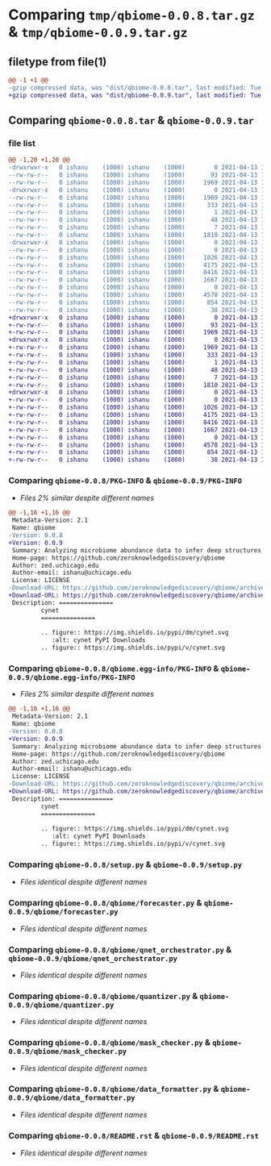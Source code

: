 # Comparing `tmp/qbiome-0.0.8.tar.gz` & `tmp/qbiome-0.0.9.tar.gz`

## filetype from file(1)

```diff
@@ -1 +1 @@
-gzip compressed data, was "dist/qbiome-0.0.8.tar", last modified: Tue Apr 13 17:30:24 2021, max compression
+gzip compressed data, was "dist/qbiome-0.0.9.tar", last modified: Tue Apr 13 17:34:45 2021, max compression
```

## Comparing `qbiome-0.0.8.tar` & `qbiome-0.0.9.tar`

### file list

```diff
@@ -1,20 +1,20 @@
-drwxrwxr-x   0 ishanu    (1000) ishanu    (1000)        0 2021-04-13 17:30:24.000000 qbiome-0.0.8/
--rw-rw-r--   0 ishanu    (1000) ishanu    (1000)       93 2021-04-13 16:30:51.000000 qbiome-0.0.8/MANIFEST.in
--rw-rw-r--   0 ishanu    (1000) ishanu    (1000)     1969 2021-04-13 17:30:24.000000 qbiome-0.0.8/PKG-INFO
-drwxrwxr-x   0 ishanu    (1000) ishanu    (1000)        0 2021-04-13 17:30:24.000000 qbiome-0.0.8/qbiome.egg-info/
--rw-rw-r--   0 ishanu    (1000) ishanu    (1000)     1969 2021-04-13 17:30:23.000000 qbiome-0.0.8/qbiome.egg-info/PKG-INFO
--rw-rw-r--   0 ishanu    (1000) ishanu    (1000)      333 2021-04-13 17:30:23.000000 qbiome-0.0.8/qbiome.egg-info/SOURCES.txt
--rw-rw-r--   0 ishanu    (1000) ishanu    (1000)        1 2021-04-13 17:30:23.000000 qbiome-0.0.8/qbiome.egg-info/dependency_links.txt
--rw-rw-r--   0 ishanu    (1000) ishanu    (1000)       48 2021-04-13 17:30:23.000000 qbiome-0.0.8/qbiome.egg-info/requires.txt
--rw-rw-r--   0 ishanu    (1000) ishanu    (1000)        7 2021-04-13 17:30:23.000000 qbiome-0.0.8/qbiome.egg-info/top_level.txt
--rw-rw-r--   0 ishanu    (1000) ishanu    (1000)     1810 2021-04-13 17:27:55.000000 qbiome-0.0.8/setup.py
-drwxrwxr-x   0 ishanu    (1000) ishanu    (1000)        0 2021-04-13 17:30:24.000000 qbiome-0.0.8/qbiome/
--rw-rw-r--   0 ishanu    (1000) ishanu    (1000)        0 2021-04-13 16:34:49.000000 qbiome-0.0.8/qbiome/__init__.py
--rw-rw-r--   0 ishanu    (1000) ishanu    (1000)     1026 2021-04-13 16:30:29.000000 qbiome-0.0.8/qbiome/forecaster.py
--rw-rw-r--   0 ishanu    (1000) ishanu    (1000)     4175 2021-04-13 16:30:29.000000 qbiome-0.0.8/qbiome/qnet_orchestrator.py
--rw-rw-r--   0 ishanu    (1000) ishanu    (1000)     8416 2021-04-13 16:30:29.000000 qbiome-0.0.8/qbiome/quantizer.py
--rw-rw-r--   0 ishanu    (1000) ishanu    (1000)     1667 2021-04-13 16:30:29.000000 qbiome-0.0.8/qbiome/mask_checker.py
--rw-rw-r--   0 ishanu    (1000) ishanu    (1000)        0 2021-04-13 16:30:29.000000 qbiome-0.0.8/qbiome/qbiome.py
--rw-rw-r--   0 ishanu    (1000) ishanu    (1000)     4578 2021-04-13 16:30:29.000000 qbiome-0.0.8/qbiome/data_formatter.py
--rw-rw-r--   0 ishanu    (1000) ishanu    (1000)      854 2021-04-13 17:27:06.000000 qbiome-0.0.8/README.rst
--rw-rw-r--   0 ishanu    (1000) ishanu    (1000)       38 2021-04-13 17:30:24.000000 qbiome-0.0.8/setup.cfg
+drwxrwxr-x   0 ishanu    (1000) ishanu    (1000)        0 2021-04-13 17:34:45.000000 qbiome-0.0.9/
+-rw-rw-r--   0 ishanu    (1000) ishanu    (1000)       93 2021-04-13 16:30:51.000000 qbiome-0.0.9/MANIFEST.in
+-rw-rw-r--   0 ishanu    (1000) ishanu    (1000)     1969 2021-04-13 17:34:45.000000 qbiome-0.0.9/PKG-INFO
+drwxrwxr-x   0 ishanu    (1000) ishanu    (1000)        0 2021-04-13 17:34:45.000000 qbiome-0.0.9/qbiome.egg-info/
+-rw-rw-r--   0 ishanu    (1000) ishanu    (1000)     1969 2021-04-13 17:34:45.000000 qbiome-0.0.9/qbiome.egg-info/PKG-INFO
+-rw-rw-r--   0 ishanu    (1000) ishanu    (1000)      333 2021-04-13 17:34:45.000000 qbiome-0.0.9/qbiome.egg-info/SOURCES.txt
+-rw-rw-r--   0 ishanu    (1000) ishanu    (1000)        1 2021-04-13 17:34:45.000000 qbiome-0.0.9/qbiome.egg-info/dependency_links.txt
+-rw-rw-r--   0 ishanu    (1000) ishanu    (1000)       48 2021-04-13 17:34:45.000000 qbiome-0.0.9/qbiome.egg-info/requires.txt
+-rw-rw-r--   0 ishanu    (1000) ishanu    (1000)        7 2021-04-13 17:34:45.000000 qbiome-0.0.9/qbiome.egg-info/top_level.txt
+-rw-rw-r--   0 ishanu    (1000) ishanu    (1000)     1810 2021-04-13 17:27:55.000000 qbiome-0.0.9/setup.py
+drwxrwxr-x   0 ishanu    (1000) ishanu    (1000)        0 2021-04-13 17:34:45.000000 qbiome-0.0.9/qbiome/
+-rw-rw-r--   0 ishanu    (1000) ishanu    (1000)        0 2021-04-13 16:34:49.000000 qbiome-0.0.9/qbiome/__init__.py
+-rw-rw-r--   0 ishanu    (1000) ishanu    (1000)     1026 2021-04-13 16:30:29.000000 qbiome-0.0.9/qbiome/forecaster.py
+-rw-rw-r--   0 ishanu    (1000) ishanu    (1000)     4175 2021-04-13 16:30:29.000000 qbiome-0.0.9/qbiome/qnet_orchestrator.py
+-rw-rw-r--   0 ishanu    (1000) ishanu    (1000)     8416 2021-04-13 16:30:29.000000 qbiome-0.0.9/qbiome/quantizer.py
+-rw-rw-r--   0 ishanu    (1000) ishanu    (1000)     1667 2021-04-13 16:30:29.000000 qbiome-0.0.9/qbiome/mask_checker.py
+-rw-rw-r--   0 ishanu    (1000) ishanu    (1000)        0 2021-04-13 16:30:29.000000 qbiome-0.0.9/qbiome/qbiome.py
+-rw-rw-r--   0 ishanu    (1000) ishanu    (1000)     4578 2021-04-13 16:30:29.000000 qbiome-0.0.9/qbiome/data_formatter.py
+-rw-rw-r--   0 ishanu    (1000) ishanu    (1000)      854 2021-04-13 17:27:06.000000 qbiome-0.0.9/README.rst
+-rw-rw-r--   0 ishanu    (1000) ishanu    (1000)       38 2021-04-13 17:34:45.000000 qbiome-0.0.9/setup.cfg
```

### Comparing `qbiome-0.0.8/PKG-INFO` & `qbiome-0.0.9/PKG-INFO`

 * *Files 2% similar despite different names*

```diff
@@ -1,16 +1,16 @@
 Metadata-Version: 2.1
 Name: qbiome
-Version: 0.0.8
+Version: 0.0.9
 Summary: Analyzing microbiome abundance data to infer deep structures
 Home-page: https://github.com/zeroknowledgediscovery/qbiome
 Author: zed.uchicago.edu
 Author-email: ishanu@uchicago.edu
 License: LICENSE
-Download-URL: https://github.com/zeroknowledgediscovery/qbiome/archive/0.0.8.tar.gz
+Download-URL: https://github.com/zeroknowledgediscovery/qbiome/archive/0.0.9.tar.gz
 Description: ===============
         cynet
         ===============
         
         .. figure:: https://img.shields.io/pypi/dm/cynet.svg
            :alt: cynet PyPI Downloads
         .. figure:: https://img.shields.io/pypi/v/cynet.svg
```

### Comparing `qbiome-0.0.8/qbiome.egg-info/PKG-INFO` & `qbiome-0.0.9/qbiome.egg-info/PKG-INFO`

 * *Files 2% similar despite different names*

```diff
@@ -1,16 +1,16 @@
 Metadata-Version: 2.1
 Name: qbiome
-Version: 0.0.8
+Version: 0.0.9
 Summary: Analyzing microbiome abundance data to infer deep structures
 Home-page: https://github.com/zeroknowledgediscovery/qbiome
 Author: zed.uchicago.edu
 Author-email: ishanu@uchicago.edu
 License: LICENSE
-Download-URL: https://github.com/zeroknowledgediscovery/qbiome/archive/0.0.8.tar.gz
+Download-URL: https://github.com/zeroknowledgediscovery/qbiome/archive/0.0.9.tar.gz
 Description: ===============
         cynet
         ===============
         
         .. figure:: https://img.shields.io/pypi/dm/cynet.svg
            :alt: cynet PyPI Downloads
         .. figure:: https://img.shields.io/pypi/v/cynet.svg
```

### Comparing `qbiome-0.0.8/setup.py` & `qbiome-0.0.9/setup.py`

 * *Files identical despite different names*

### Comparing `qbiome-0.0.8/qbiome/forecaster.py` & `qbiome-0.0.9/qbiome/forecaster.py`

 * *Files identical despite different names*

### Comparing `qbiome-0.0.8/qbiome/qnet_orchestrator.py` & `qbiome-0.0.9/qbiome/qnet_orchestrator.py`

 * *Files identical despite different names*

### Comparing `qbiome-0.0.8/qbiome/quantizer.py` & `qbiome-0.0.9/qbiome/quantizer.py`

 * *Files identical despite different names*

### Comparing `qbiome-0.0.8/qbiome/mask_checker.py` & `qbiome-0.0.9/qbiome/mask_checker.py`

 * *Files identical despite different names*

### Comparing `qbiome-0.0.8/qbiome/data_formatter.py` & `qbiome-0.0.9/qbiome/data_formatter.py`

 * *Files identical despite different names*

### Comparing `qbiome-0.0.8/README.rst` & `qbiome-0.0.9/README.rst`

 * *Files identical despite different names*

